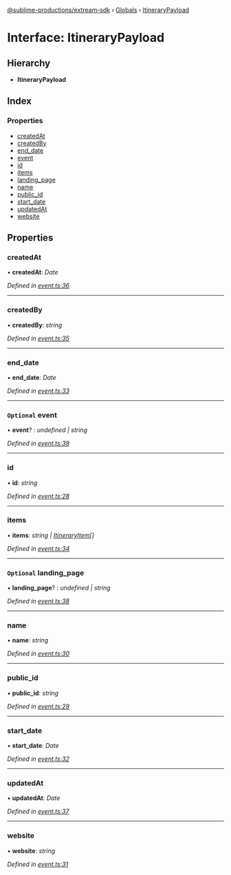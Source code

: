 [@sublime-productions/extream-sdk](../README.md) › [Globals](../globals.md) › [ItineraryPayload](itinerarypayload.md)

# Interface: ItineraryPayload

## Hierarchy

* **ItineraryPayload**

## Index

### Properties

* [createdAt](itinerarypayload.md#createdat)
* [createdBy](itinerarypayload.md#createdby)
* [end_date](itinerarypayload.md#end_date)
* [event](itinerarypayload.md#optional-event)
* [id](itinerarypayload.md#id)
* [items](itinerarypayload.md#items)
* [landing_page](itinerarypayload.md#optional-landing_page)
* [name](itinerarypayload.md#name)
* [public_id](itinerarypayload.md#public_id)
* [start_date](itinerarypayload.md#start_date)
* [updatedAt](itinerarypayload.md#updatedat)
* [website](itinerarypayload.md#website)

## Properties

###  createdAt

• **createdAt**: *Date*

*Defined in [event.ts:36](https://github.com/Extream-SaaS/ex-sdk/blob/d44c660/src/event.ts#L36)*

___

###  createdBy

• **createdBy**: *string*

*Defined in [event.ts:35](https://github.com/Extream-SaaS/ex-sdk/blob/d44c660/src/event.ts#L35)*

___

###  end_date

• **end_date**: *Date*

*Defined in [event.ts:33](https://github.com/Extream-SaaS/ex-sdk/blob/d44c660/src/event.ts#L33)*

___

### `Optional` event

• **event**? : *undefined | string*

*Defined in [event.ts:39](https://github.com/Extream-SaaS/ex-sdk/blob/d44c660/src/event.ts#L39)*

___

###  id

• **id**: *string*

*Defined in [event.ts:28](https://github.com/Extream-SaaS/ex-sdk/blob/d44c660/src/event.ts#L28)*

___

###  items

• **items**: *string | [ItineraryItem](itineraryitem.md)[]*

*Defined in [event.ts:34](https://github.com/Extream-SaaS/ex-sdk/blob/d44c660/src/event.ts#L34)*

___

### `Optional` landing_page

• **landing_page**? : *undefined | string*

*Defined in [event.ts:38](https://github.com/Extream-SaaS/ex-sdk/blob/d44c660/src/event.ts#L38)*

___

###  name

• **name**: *string*

*Defined in [event.ts:30](https://github.com/Extream-SaaS/ex-sdk/blob/d44c660/src/event.ts#L30)*

___

###  public_id

• **public_id**: *string*

*Defined in [event.ts:29](https://github.com/Extream-SaaS/ex-sdk/blob/d44c660/src/event.ts#L29)*

___

###  start_date

• **start_date**: *Date*

*Defined in [event.ts:32](https://github.com/Extream-SaaS/ex-sdk/blob/d44c660/src/event.ts#L32)*

___

###  updatedAt

• **updatedAt**: *Date*

*Defined in [event.ts:37](https://github.com/Extream-SaaS/ex-sdk/blob/d44c660/src/event.ts#L37)*

___

###  website

• **website**: *string*

*Defined in [event.ts:31](https://github.com/Extream-SaaS/ex-sdk/blob/d44c660/src/event.ts#L31)*
